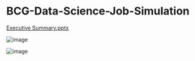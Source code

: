 # BCG-Data-Science-Job-Simulation
[Executive Summary.pptx](https://github.com/user-attachments/files/15526530/Executive.Summary.pptx)

![image](https://github.com/Aryan-Dhull/BCG-Data-Science-Job-Simulation/assets/99260658/8aa8e9b0-94ed-4ec3-834d-4955667c0334)

![image](https://github.com/Aryan-Dhull/BCG-Data-Science-Job-Simulation/assets/99260658/d1bc75bd-12d0-4512-a87e-baa5ca868d4c)

